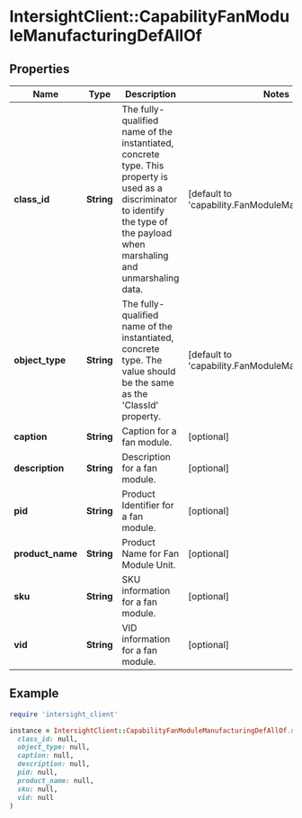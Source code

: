 # IntersightClient::CapabilityFanModuleManufacturingDefAllOf

## Properties

| Name | Type | Description | Notes |
| ---- | ---- | ----------- | ----- |
| **class_id** | **String** | The fully-qualified name of the instantiated, concrete type. This property is used as a discriminator to identify the type of the payload when marshaling and unmarshaling data. | [default to &#39;capability.FanModuleManufacturingDef&#39;] |
| **object_type** | **String** | The fully-qualified name of the instantiated, concrete type. The value should be the same as the &#39;ClassId&#39; property. | [default to &#39;capability.FanModuleManufacturingDef&#39;] |
| **caption** | **String** | Caption for a fan module. | [optional] |
| **description** | **String** | Description for a fan module. | [optional] |
| **pid** | **String** | Product Identifier for a fan module. | [optional] |
| **product_name** | **String** | Product Name for Fan Module Unit. | [optional] |
| **sku** | **String** | SKU information for a fan module. | [optional] |
| **vid** | **String** | VID information for a fan module. | [optional] |

## Example

```ruby
require 'intersight_client'

instance = IntersightClient::CapabilityFanModuleManufacturingDefAllOf.new(
  class_id: null,
  object_type: null,
  caption: null,
  description: null,
  pid: null,
  product_name: null,
  sku: null,
  vid: null
)
```

